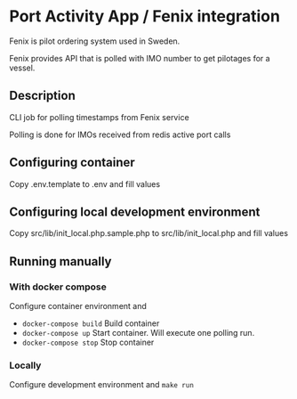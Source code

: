 # Port Activity App / Fenix integration
Fenix is pilot ordering system used in Sweden.

Fenix provides API that is polled with IMO number to get pilotages for a vessel.

## Description
CLI job for polling timestamps from Fenix service

Polling is done for IMOs received from redis active port calls

## Configuring container
Copy .env.template to .env and fill values

## Configuring local development environment
Copy src/lib/init_local.php.sample.php to src/lib/init_local.php and fill values

## Running manually

### With docker compose
Configure container environment and
- `docker-compose build` Build container
- `docker-compose up` Start container. Will execute one polling run.
- `docker-compose stop` Stop container

### Locally
Configure development environment and
```make run```